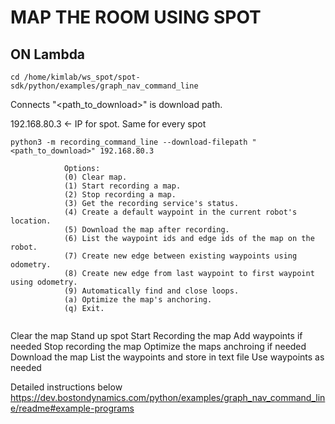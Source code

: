 # MAP THE ROOM USING SPOT

## ON Lambda
```
cd /home/kimlab/ws_spot/spot-sdk/python/examples/graph_nav_command_line
```


Connects "<path_to_download>" is download path. 

192.168.80.3 <- IP for spot. Same for every spot

```
python3 -m recording_command_line --download-filepath "<path_to_download>" 192.168.80.3
```

```
            Options:
            (0) Clear map.
            (1) Start recording a map.
            (2) Stop recording a map.
            (3) Get the recording service's status.
            (4) Create a default waypoint in the current robot's location.
            (5) Download the map after recording.
            (6) List the waypoint ids and edge ids of the map on the robot.
            (7) Create new edge between existing waypoints using odometry.
            (8) Create new edge from last waypoint to first waypoint using odometry.
            (9) Automatically find and close loops.
            (a) Optimize the map's anchoring.
            (q) Exit.


```

Clear the map
Stand up spot
Start Recording the map
Add waypoints if needed
Stop recording the map
Optimize the maps anchroing if needed
Download the map
List the waypoints and store in text file
Use waypoints as needed

Detailed instructions below
https://dev.bostondynamics.com/python/examples/graph_nav_command_line/readme#example-programs